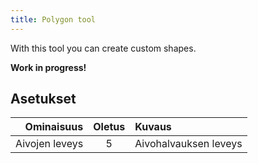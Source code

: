 ```yaml
---
title: Polygon tool
---
```


With this tool you can create custom shapes.

**Work in progress!**

## Asetukset

|     Ominaisuus | Oletus | Kuvaus                |
| -------------: | :----: | :-------------------- |
| Aivojen leveys |    5   | Aivohalvauksen leveys |
